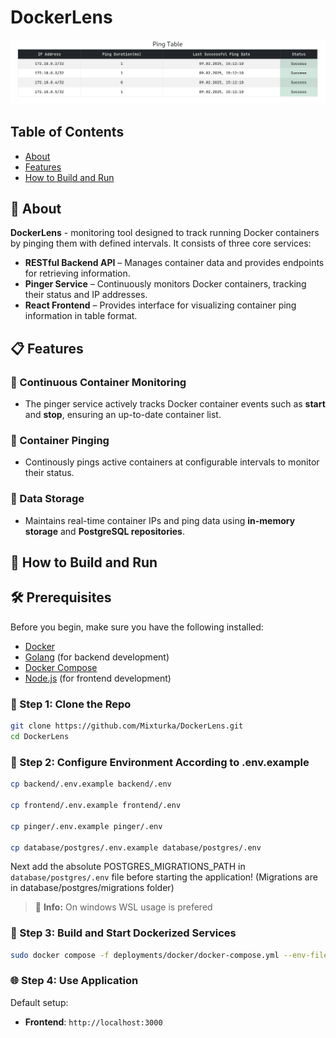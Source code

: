 # DockerLens
![alt text](image.png)
## Table of Contents
- [About](#-about)
- [Features](#-features)
- [How to Build and Run](#-how-to-build-and-run)

## 🔎 About
**DockerLens** - monitoring tool designed to track running Docker containers by pinging them with defined intervals. It consists of three core services:  

- **RESTful Backend API** – Manages container data and provides endpoints for retrieving information.  
- **Pinger Service** – Continuously monitors Docker containers, tracking their status and IP addresses.  
- **React Frontend** – Provides interface for visualizing container ping information in table format.  

## 📋 Features
### 🚀 Continuous Container Monitoring  
- The pinger service actively tracks Docker container events such as **start** and **stop**, ensuring an up-to-date container list.  
### 📡 Container Pinging  
- Continously pings active containers at configurable intervals to monitor their status.  
### 💾 Data Storage  
- Maintains real-time container IPs and ping data using **in-memory storage** and **PostgreSQL repositories**.  


## 🚀 How to Build and Run
## 🛠 Prerequisites  
Before you begin, make sure you have the following installed:  

- [Docker](https://docs.docker.com/get-docker/)
- [Golang](https://go.dev/dl/) (for backend development)
- [Docker Compose](https://docs.docker.com/compose/install/)  
- [Node.js](https://nodejs.org/) (for frontend development)  

### 📑 Step 1: Clone the Repo
```sh
git clone https://github.com/Mixturka/DockerLens.git
cd DockerLens
```

### 🔀 Step 2: Configure Environment According to .env.example
```sh
cp backend/.env.example backend/.env

cp frontend/.env.example frontend/.env

cp pinger/.env.example pinger/.env

cp database/postgres/.env.example database/postgres/.env
```
Next add the absolute POSTGRES_MIGRATIONS_PATH in `database/postgres/.env` file before starting the application! (Migrations are in database/postgres/migrations folder)
> 📘 **Info:** On windows WSL usage is prefered

### 🐳 Step 3: Build and Start Dockerized Services
```sh
sudo docker compose -f deployments/docker/docker-compose.yml --env-file=database/postgres/.env up
```

### 🌐 Step 4: Use Application
Default setup:
- **Frontend**: `http://localhost:3000`